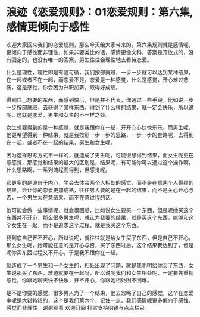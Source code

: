 # 浪迹《恋爱规则》：01恋爱规则：第六集,感情更倾向于感性

欢迎大家回来我们的恋爱规则，那么今天给大家带来的，第六条规则就是感情呢，更倾向于感性而非理性，如果非要类比的话，感情更像文科，答案是开放式的，没有固定的，也没有唯一的答案，男生往往会理性地去看待恋爱。

什么是理性，理性即是有迹可循，我们按部就班，一步一步就可以达到某种结果，在一起或者不在一起，而恋爱不是，恋爱是一种感觉，什么是感觉，开心难过悲伤，这是感觉，你会因为升职加薪，取得好成绩。

得到自己想要的东西，而感到快乐，但是并不代表，你通过一些手段，比如说一步一步按部就班，去获得了某样东西，得到了什么样的结果，就一定会快乐，所以说呢，这就是恋爱，男生和女生的不一样之处。

女生想要得到的是一种感觉，就是我跟你在一起，开开心心快快乐乐，而男生呢，他更希望得到一种结果，就是我按照一步一步的思路，一步一步的套路呢，去得到在一起，或者不在一起的结果，男生和女生呢。

因为这样思考方式不一样的，就造成了男生呢，可能很想得到结果，而女生呢更在意感觉，那感觉和结果的最大的区别是，结果呢，有可能你可以通过这个操作啊，什么思路啊，一系列流程而得到，但感觉呢。

它更多的是源自于内心，学会去体会两个人相处的感觉，而不是在意两个人最终的结果，会让你的恋爱更加成熟，往往男人要的是在一起的结果，而不是关心开心与否，一个男生太在意结果，而不在意过程的话。

他可能会做一些事情呢，就会很困惑，比如说女生要买一个东西，但是呢她买这个东西并不开心，那么很多男生呢，就认为我要的结果，就是买这个东西，能够和这个女生在一起，而不是追求这个过程，就是我买这个东西。

我到底自己开不开心，所以说呢，就往往就是给女生买了东西，但是自己不开心，那么女生呢，她可能在意的是开心与否，买了东西过后，这个结果我达到了，但是呢你买东西过程又不开心，于是我不跟你在一起。

就造成了一个男生和一个女生的，相处出现了问题，就是我明明给你买了东西，女生说那买了东西，难道就要在一起吗，所以说呢我们和女生相处呢，一定要先重视感觉，你跟她聊天快不快乐，开不开心，你跟她相处困不困难。

是不是你要的感觉，很多男人为了一个结果，他去忽略了自己的感觉，这个在恋爱中呢是大错特错的，这个是我们第六个，记住一点，我们感情呢更多偏向于感性，感觉而非理性，谢谢观看 欢迎订阅 打赏支持明镜与点点栏目。

